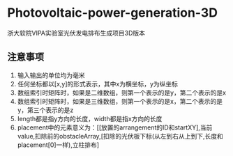# Photovoltaic-power-generation-3D

浙大软院VIPA实验室光伏发电排布生成项目3D版本

## 注意事项

1. 输入输出的单位均为毫米
2. 任何坐标都以[x,y]的形式表示，其中x为横坐标，y为纵坐标
3. 数组索引时矩阵时，如果是二维数组，则第一个表示的是y，第二个表示的是x
4. 数组索引时矩阵时，如果是三维数组，则第一个表示的是x，第二个表示的是y，第三个表示的是z
5. length都是指y方向的长度，width都是指x方向的长度
6. placement中的元素意义为：[[放置的arrangement的ID和startXY],当前value,扣除前的obstacleArray,[扣除的光伏板下标(从左到右从上到下,长度和placement[0]一样),立柱排布]